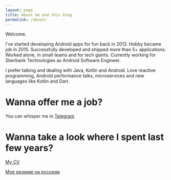 ```yaml
---
layout: page
title: About me and this blog
permalink: /about/
---
```

Welcome.

I've started developing Android apps for fun back in 2013. Hobby became job in 2015. Successfully developed and shipped more than 5+ applications. Worked alone, in small teams and for tech giants. Currently working for Sberbank Technologies as Android Software Engineer.

I prefer talking and dealing with Java, Kotlin and Android. Love reactive programming, Android performance talks, microservices and new languages like Kotlin and Dart. 

# Wanna offer me a job?

You can whisper me in [Telegram](http://telegram.me/antonkazakov)

# Wanna take a look where I spent last few years?

[My CV](https://stackoverflow.com/cv/antonkazakov) 

[Мое резюме на русском](https://stackoverflow.com/cv/antonkazakov)
